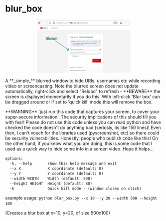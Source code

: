 # blur_box

<p align="center">
   <img src="./docs/images/blurred_username.png" alt="blurred screen image" width="300" title="blurred screen image">
</p>
A **_simple_** blurred window to hide URIs, usernames etc while recording video or screencasting. Note the blurred
screen does not update automatically, right-click and select "Reload" to refresh - **BEWARE** the screen is displayed
momentarily if you do this.  With left-click 'Blur box' can be dragged around or if set to 'quick kill' mode this will remove the box.

<p></p>
**WARNING** 'just run this code that captures your screen, to cover your super-secure information'.  The security implications of this should fill you with fear!  Please do not use this code unless you can read python and have checked the code doesn't do anything bad (seriosly, its like 150 lines)!  Even then, I can't vouch for the libraries used (pyscreenshot, etc) so there could be security vulnerabilities.  Honestly, people who publish code like this!  On the other hand, if you know what you are doing, this is some code that I used as a quick way to hide some info in a screen video. Hope it helps...
<p></p>

```
options:
  -h, --help       show this help message and exit
  --x X            X coordinate (default: 0)
  --y Y            Y coordinate (default: 0)
  --width WIDTH    Width (default: 500)
  --height HEIGHT  Height (default: 80)
  -k               Quick kill mode - (window closes on click)
```

example usage:
```python blur_box.py --x 10 --y 20 --width 500 --height 100```

(Creates a blur box at x=10, y=20, of size 500x100)
